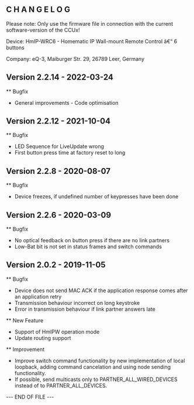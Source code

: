 ﻿C H A N G E L O G
-----------------

Please note: Only use the firmware file in connection with the current software-version of the CCUx!

Device:      HmIP-WRC6 - Homematic IP Wall-mount Remote Control â€“ 6 buttons


Company:     eQ-3, Maiburger Str. 29, 26789 Leer, Germany



Version 2.2.14 - 2022-03-24
--------------------------------------------------------------

** Bugfix
   * General improvements - Code optimisation



Version 2.2.12 - 2021-10-04
--------------------------------------------------------------

** Bugfix
   * LED Sequence for LiveUpdate wrong
   * First button press time at factory reset to long



Version 2.2.8 - 2020-08-07
--------------------------------------------------------------

** Bugfix
   * Device freezes, if undefined number of keypresses have been done



Version 2.2.6 - 2020-03-09
--------------------------------------------------------------

** Bugfix
   * No optical feedback on button press if there are no link partners
   * Low-Bat bit is not set in status frames and switch commands



Version 2.0.2 - 2019-11-05
--------------------------------------------------------------

** Bugfix
   * Device does not send MAC ACK if the application response comes after an application retry
   * Transmission behaviour incorrect on long keystroke
   * Error in transmission behaviour if link partner answers late

** New Feature
   * Support of HmIPW operation mode
   * Update routing support

** Improvement
   * Improve switch command functionality by new implementation of local loopback, adding command cancelation and using node sending functionality.
   * If possible, send multicasts only to PARTNER_ALL_WIRED_DEVICES instead of to PARTNER_ALL_DEVICES.



--- END OF FILE ---
